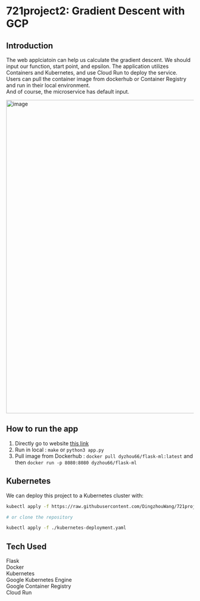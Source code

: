 # 721project2: Gradient Descent with GCP
## Introduction 
The web applciatoin can help us calculate the gradient descent. We should input our function, start point, and epsilon. The application utilizes Containers and Kubernetes, and use Cloud Run to deploy the service. \
Users can pull the container image from dockerhub or Container Registry and run in their local environment. \
And of course, the microservice has default input. 

<img width="841" alt="image" src="https://user-images.githubusercontent.com/31728012/155854194-8722f4b9-01ca-4b1e-824f-1cfc33cff1c0.png">


## How to run the app
1. Directly go to website [this link](https://project2-5mrpceoiya-uc.a.run.app)
2. Run in local : `make` or `python3 app.py`
3. Pull image from Dockerhub : `docker pull dyzhou66/flask-ml:latest` and then `docker run -p 8080:8080 dyzhou66/flask-ml`

## Kubernetes
We can deploy this project to a Kubernetes cluster with:
```bash
kubectl apply -f https://raw.githubusercontent.com/DingzhouWang/721project2/master/kubernets-deployment.yaml

# or clone the repository

kubectl apply -f ./kubernetes-deployment.yaml
```

## Tech Used
Flask \
Docker \
Kubernetes \
Google Kubernetes Engine \
Google Container Registry \
Cloud Run

